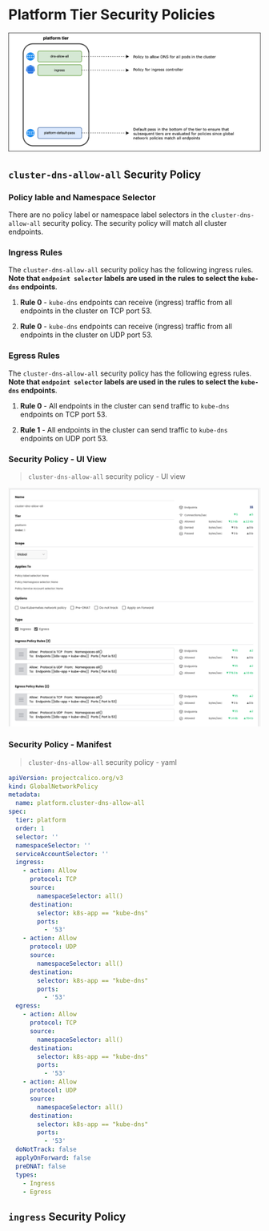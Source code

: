 # Platform Tier Security Policies

![platform tier](images/quickstart-self-service-platform-tier.png)

## `cluster-dns-allow-all` Security Policy

### Policy lable and Namespace Selector

There are no policy label or namespace label selectors in the `cluster-dns-allow-all` security policy. The security policy will match all cluster endpoints. 

### Ingress Rules

The `cluster-dns-allow-all` security policy has the following ingress rules. **Note that `endpoint selector` labels are used in the rules to select the `kube-dns` endpoints**. 

01. **Rule 0** - `kube-dns` endpoints can receive (ingress) traffic from all endpoints in the cluster on TCP port 53. 

01. **Rule 0** - `kube-dns` endpoints can receive (ingress) traffic from all endpoints in the cluster on UDP port 53. 

### Egress Rules

The `cluster-dns-allow-all` security policy has the following egress rules. **Note that `endpoint selector` labels are used in the rules to select the `kube-dns` endpoints**. 

01. **Rule 0** - All endpoints in the cluster can send traffic to `kube-dns` endpoints on TCP port 53.

02. **Rule 1** - All endpoints in the cluster can send traffic to `kube-dns` endpoints on UDP port 53.

### Security Policy - UI View

> `cluster-dns-allow-all` security policy - UI view

![cluster-dns-allow-all](images/quickstart-self-service-cluster-dns-allow-all.png)


### Security Policy - Manifest

> `cluster-dns-allow-all` security policy - yaml

```yaml
apiVersion: projectcalico.org/v3
kind: GlobalNetworkPolicy
metadata:
  name: platform.cluster-dns-allow-all
spec:
  tier: platform
  order: 1
  selector: ''
  namespaceSelector: ''
  serviceAccountSelector: ''
  ingress:
    - action: Allow
      protocol: TCP
      source:
        namespaceSelector: all()
      destination:
        selector: k8s-app == "kube-dns"
        ports:
          - '53'
    - action: Allow
      protocol: UDP
      source:
        namespaceSelector: all()
      destination:
        selector: k8s-app == "kube-dns"
        ports:
          - '53'
  egress:
    - action: Allow
      protocol: TCP
      source:
        namespaceSelector: all()
      destination:
        selector: k8s-app == "kube-dns"
        ports:
          - '53'
    - action: Allow
      protocol: UDP
      source:
        namespaceSelector: all()
      destination:
        selector: k8s-app == "kube-dns"
        ports:
          - '53'
  doNotTrack: false
  applyOnForward: false
  preDNAT: false
  types:
    - Ingress
    - Egress
```

## `ingress` Security Policy
